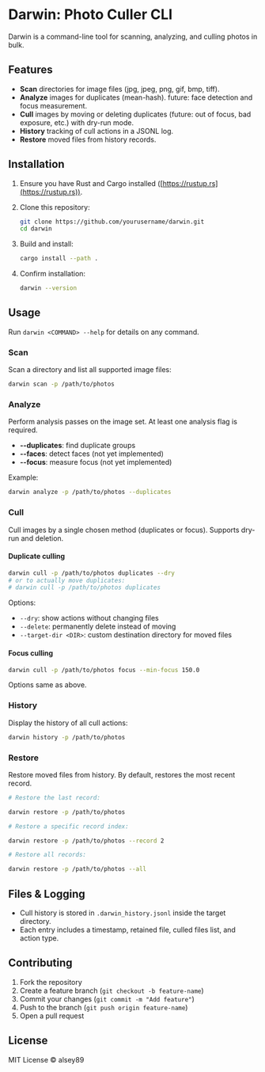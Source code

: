# Darwin: Photo Culler CLI

Darwin is a command-line tool for scanning, analyzing, and culling photos in bulk.

## Features

- **Scan** directories for image files (jpg, jpeg, png, gif, bmp, tiff).
- **Analyze** images for duplicates (mean-hash). future: face detection and focus measurement.
- **Cull** images by moving or deleting duplicates (future: out of focus, bad exposure, etc.) with dry-run mode.
- **History** tracking of cull actions in a JSONL log.
- **Restore** moved files from history records.

## Installation

1. Ensure you have Rust and Cargo installed ([https://rustup.rs](https://rustup.rs)).
2. Clone this repository:

   ```sh
   git clone https://github.com/yourusername/darwin.git
   cd darwin
   ```

3. Build and install:

   ```sh
   cargo install --path .
   ```

4. Confirm installation:

   ```sh
   darwin --version
   ```

## Usage

Run `darwin <COMMAND> --help` for details on any command.

### Scan

Scan a directory and list all supported image files:

```sh
darwin scan -p /path/to/photos
```

### Analyze

Perform analysis passes on the image set. At least one analysis flag is required.

- **--duplicates**: find duplicate groups
- **--faces**: detect faces (not yet implemented)
- **--focus**: measure focus (not yet implemented)

Example:

```sh
darwin analyze -p /path/to/photos --duplicates
```

### Cull

Cull images by a single chosen method (duplicates or focus). Supports dry-run and deletion.

#### Duplicate culling

```sh
darwin cull -p /path/to/photos duplicates --dry
# or to actually move duplicates:
# darwin cull -p /path/to/photos duplicates
```

Options:

- `--dry`: show actions without changing files
- `--delete`: permanently delete instead of moving
- `--target-dir <DIR>`: custom destination directory for moved files

#### Focus culling

```sh
darwin cull -p /path/to/photos focus --min-focus 150.0
```

Options same as above.

### History

Display the history of all cull actions:

```sh
darwin history -p /path/to/photos
```

### Restore

Restore moved files from history. By default, restores the most recent record.

```sh
# Restore the last record:

darwin restore -p /path/to/photos

# Restore a specific record index:

darwin restore -p /path/to/photos --record 2

# Restore all records:

darwin restore -p /path/to/photos --all
```

## Files & Logging

- Cull history is stored in `.darwin_history.jsonl` inside the target directory.
- Each entry includes a timestamp, retained file, culled files list, and action type.

## Contributing

1. Fork the repository
2. Create a feature branch (`git checkout -b feature-name`)
3. Commit your changes (`git commit -m "Add feature"`)
4. Push to the branch (`git push origin feature-name`)
5. Open a pull request

## License

MIT License © alsey89
